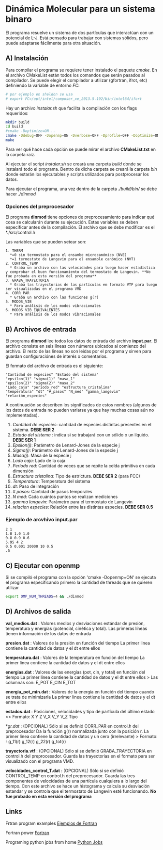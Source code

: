 
Dinámica Molecular para un sistema binaro
=========================================

El programa resuelve un sistema de dos partículas que interactúan con un potencial de L-J.
Está pensado para trabajar con sistemas sólidos, pero puede adaptarse fácilmente para otra
situación.

A) Instalación
-----------

Para compilar el programa se requiere tener instalado el paquete *cmake*. En el archivo CMakeList están todos los comandos que serán pasados al compilador. Se puede elegir el compilador a utilizar (gfortran, ifrot, etc) definiendo la variable de entorno *FC*:
```bash
# por ejemplo en sheldon se usa 
# export FC=/opt/intel/composer_xe_2013.5.192/bin/intel64/ifort
```

Hay un archivo *instalar.sh* que facilita la compilación con los flags requeridos:

```bash
mkdir build
cd build
#cmake -Doptimize=ON ..
cmake -Ddebug=OFF -Dopenmp=ON -Dverbose=OFF -Dprofile=OFF -Doptimize=ON ..
make
```

Para ver qué hace cada opción se puede mirar el archivo **CMakeList.txt** en la carpeta raíz.

Al ejecutar el script *instalar.sh* se creará una carpeta *build* donde se instalará todo el programa. Dentro de dicha carpeta se creará la carpeta *bin* donde estarán los ejecutables y scripts utilizados para postprocesar los datos.

Para ejecutar el programa, una vez dentro de la carpeta *./build/bin/* se debe hacer *./dinmod*

### Opciones del preprocesador

El programa **dinmod** tiene opciones de preprocesamiento para indicar qué cosa se calcularán durante su ejecución. Estas variables se deben especificar antes de la compilación. El archivo que se debe modificar es el *./src/control.h

Las variables que se pueden setear son:

```
1. THERM 
  *=0 sin termostato para el ensambe microcanónico (NVE)
  *=1 termostato de Langevin para el ensamble canónico (NVT)
2. CONTROL_TEMP
  * Graba un archivo con las velocidades para luego hacer estadística y comprobar el buen funcionamiento del termostato de Langevin. **No fue probada en esta versión del programa**
3. GRABA_TRAYECTORIA
  * Graba las trayectorias de las partículas en formato VTF para luego ser visualizadas en el programa VMD
4. CORR_PAR
  * Graba un archivo con las funciones g(r) 
5. MODOS_VIB
  * Para análisis de los modos vibracionales
6. MODOS_VIB_EQUIVALENTES
  * Para análisis de los modos vibracionales
```

B) Archivos de entrada
--------------------

El programa **dinmod** lee todos los datos de entrada del archivo **input.par**. El archivo consiste en seis líneas con números ubicados al comienzo del archivo. El resto de las líneas no son leidas por el programa y sirven para guardan configuraciónes de interés o comentarios.

El formato del archivo de entrada es el siguiente:

```Fortran
"Cantidad de especies" "Estado del sistema"
"epsilon(1)" "sigma(1)" "masa_1"
"epsilon(2)" "sigma(2)" "masa_2"
"Lado_caja" "periodo_red" "estructura_cristalina" 
"temperatura" "dt" "#_pasos" "N_med" "gamma_langevin"
"relación_especies"
```

A continuación se describen los significados de estos nombres (algunos de los datos de entrada no pueden variarse ya que hay muchas cosas aún no implementadas).

1. _Cantidad de especies_: cantidad de especies distintas presentes en el sistema. **DEBE SER 2**
2. _Estado del sistema_ : indica si se trabajará con un sólido o un líquido. **DEBE SER 1** 
3. _Epsilon(j)_: Parámetro de Lenard-Jones de la especie j
4. _Sigma(j)_: Parámetro de Lenard-Jones de la especie j
5. _Masa(j)_: Masa de la especie j
6. _Lado caja_: Lado de la caja
7. _Periodo red_: Cantidad de veces que se repite la celda primitiva en cada dimensión
8. _Estructura cristalina_: Tipo de estrictura. **DEBE SER 2** (para  FCC)
9. _Temperatura_: Temperatura del sistema
10. _dt_: Paso de integración 
11. _# pasos_: Cantidad de pasos temporales
12. _N med_: Cada cuántos puntos se realizan mediciones
13. _gamma langevin_: Parámetro para el termostato de Langevin
14. _relacion especies_:  Relación entre las distintas especies. **DEBE SER 0.5**

### Ejemplo de arcvhivo **input.par** 

```Fortran
2 1
1.0 1.0 1.0
0.8 0.9 0.6
5.95 4 2
0.5 0.001 20000 10 0.5
.5
```

C) Ejecutar con openmp
------------------------

Si se compiló el programa con la opción 'cmake -Dopenmp=ON' se ejecuta el programa
especificando primero la cantidad de threads que se quieren utilizar

```bash
export OMP_NUM_THREADS=4 && ./dinmod
```

D) Archivos de salida
-----------------------

**val_medios.dat** : Valores medios y desviaciones estándar de presión, temperatura 
                     y energías (potencial, cinética y total).
                     Las primeras líneas tienen información de los datos de entrada

**presion.dat**     : Valores de la presión en función del tiempo
                     La primer linea contiene la cantidad de datos y el dt entre ellos

**temperatura.dat** : Valores de la temperatura en función del tiempo
                     La primer linea contiene la cantidad de datos y el dt entre ellos

**energias.dat**    : Valores de las energías (pot, cin, y total) en función del tiempo
                     La primer linea contiene la cantidad de datos y el dt entre ellos
                     > Las columnas son:    E_POT   E_CIN   E_TOT

**energia_pot_min.dat** : Valores de la energía en función del tiempo cuando se trata
                         de minimizarla
                     La primer linea contiene la cantidad de datos y el dt entre ellos

**estados.dat**     : Posiciones, velocidades y tipo de partícula del último estado
                     >> Formato:   X Y Z V_X V_Y V_Z Tipo

**gr.dat*          : (OPCIONAL) Sólo si se definió CORR_PAR en control.h del preprocesador
                     Da la función g(r) normalizada junto con la posición r.
                     La primer linea contiene la cantidad de datos y un cero (irrelevante) 
                     > Formato:     r  g_11(r) g_12(r) g_22(r) g_tot(r)                  
  
**trayectoria.vtf**  : (OPCIONAL) Sólo si se definió GRABA_TRAYECTORIA en control.h del
                      preprocesador. Guarda las trayectorias en el formato para ser 
                      visualizado con el programa VMD.

**velocidades_control_T.dat** : (OPCIONAL) Sólo si se definió CONTROL_TEMP en control.h del
                              preprocesador. Guarda las tres componentes de velocidades
                              de una partícula cualquiera a lo largo del tiempo. Con este
                              archivo se hace un histograma y calcula su desviación estandar
                              y se controla que el termostato de Langevin esté funcionando.
                              **No fue probado en esta versión del programa**

Links
----------

Frtran program examples 
[Ejemplos de Fortran](http://www.personal.psu.edu/jhm/f90/progref.html)

Fortran power
[Fortran](http://www.obliquity.com/computer/fortran/)

Programing python jpbs from home
[Python Jobs](https://www.python.org/jobs/)


